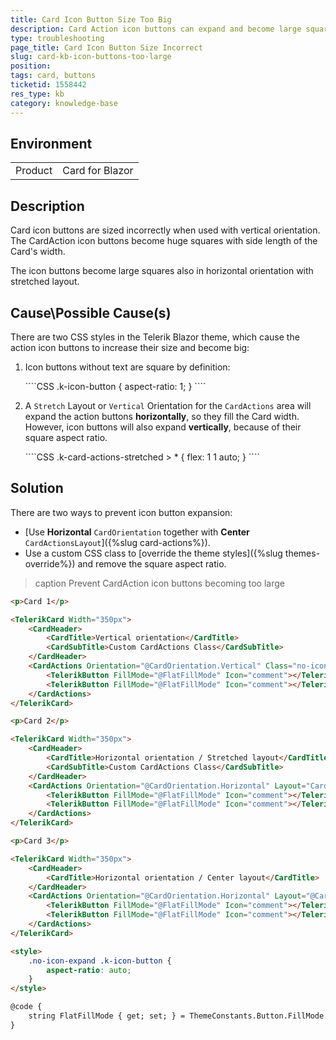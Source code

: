 ```yaml
---
title: Card Icon Button Size Too Big
description: Card Action icon buttons can expand and become large squares when using vertical orientation or stretched layout.
type: troubleshooting
page_title: Card Icon Button Size Incorrect
slug: card-kb-icon-buttons-too-large
position: 
tags: card, buttons
ticketid: 1558442
res_type: kb
category: knowledge-base
---
```


## Environment

<table>
    <tbody>
        <tr>
            <td>Product</td>
            <td>Card for Blazor</td>
        </tr>
    </tbody>
</table>


## Description

Card icon buttons are sized incorrectly when used with vertical orientation. The CardAction icon buttons become huge squares with side length of the Card's width.

The icon buttons become large squares also in horizontal orientation with stretched layout.


## Cause\Possible Cause(s)

There are two CSS styles in the Telerik Blazor theme, which cause the action icon buttons to increase their size and become big:

1. Icon buttons without text are square by definition:

    <div class="skip-repl"></div>
    ````CSS
    .k-icon-button {
        aspect-ratio: 1;
    }
    ````

1. A `Stretch` Layout or `Vertical` Orientation for the `CardActions` area will expand the action buttons **horizontally**, so they fill the Card width. However, icon buttons will also expand **vertically**, because of their square aspect ratio.

    <div class="skip-repl"></div>
    ````CSS
    .k-card-actions-stretched > * {
        flex: 1 1 auto;
    }
    ````


## Solution

There are two ways to prevent icon button expansion:

* [Use **Horizontal** `CardOrientation` together with **Center** `CardActionsLayout`]({%slug card-actions%}).
* Use a custom CSS class to [override the theme styles]({%slug themes-override%}) and remove the square aspect ratio.

>caption Prevent CardAction icon buttons becoming too large

````HTML
<p>Card 1</p>

<TelerikCard Width="350px">
    <CardHeader>
        <CardTitle>Vertical orientation</CardTitle>
        <CardSubTitle>Custom CardActions Class</CardSubTitle>
    </CardHeader>
    <CardActions Orientation="@CardOrientation.Vertical" Class="no-icon-expand">
        <TelerikButton FillMode="@FlatFillMode" Icon="comment"></TelerikButton>
        <TelerikButton FillMode="@FlatFillMode" Icon="comment"></TelerikButton>
    </CardActions>
</TelerikCard>

<p>Card 2</p>

<TelerikCard Width="350px">
    <CardHeader>
        <CardTitle>Horizontal orientation / Stretched layout</CardTitle>
        <CardSubTitle>Custom CardActions Class</CardSubTitle>
    </CardHeader>
    <CardActions Orientation="@CardOrientation.Horizontal" Layout="CardActionsLayout.Stretch" Class="no-icon-expand">
        <TelerikButton FillMode="@FlatFillMode" Icon="comment"></TelerikButton>
        <TelerikButton FillMode="@FlatFillMode" Icon="comment"></TelerikButton>
    </CardActions>
</TelerikCard>

<p>Card 3</p>

<TelerikCard Width="350px">
    <CardHeader>
        <CardTitle>Horizontal orientation / Center layout</CardTitle>
    </CardHeader>
    <CardActions Orientation="@CardOrientation.Horizontal" Layout="@CardActionsLayout.Center">
        <TelerikButton FillMode="@FlatFillMode" Icon="comment"></TelerikButton>
        <TelerikButton FillMode="@FlatFillMode" Icon="comment"></TelerikButton>
    </CardActions>
</TelerikCard>

<style>
    .no-icon-expand .k-icon-button {
        aspect-ratio: auto;
    }
</style>

@code {
    string FlatFillMode { get; set; } = ThemeConstants.Button.FillMode.Flat;
}
````
